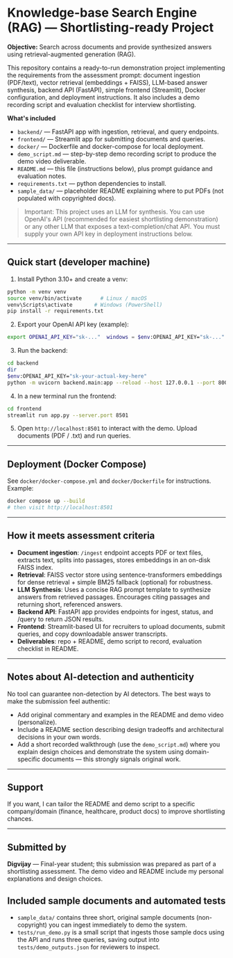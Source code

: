 # Knowledge-base Search Engine (RAG) — Shortlisting-ready Project
**Objective:** Search across documents and provide synthesized answers using retrieval-augmented generation (RAG).

This repository contains a ready-to-run demonstration project implementing the requirements from the assessment prompt: document ingestion (PDF/text), vector retrieval (embeddings + FAISS), LLM-based answer synthesis, backend API (FastAPI), simple frontend (Streamlit), Docker configuration, and deployment instructions. It also includes a demo recording script and evaluation checklist for interview shortlisting.

**What's included**
- `backend/` — FastAPI app with ingestion, retrieval, and query endpoints.
- `frontend/` — Streamlit app for submitting documents and queries.
- `docker/` — Dockerfile and docker-compose for local deployment.
- `demo_script.md` — step-by-step demo recording script to produce the demo video deliverable.
- `README.md` — this file (instructions below), plus prompt guidance and evaluation notes.
- `requirements.txt` — python dependencies to install.
- `sample_data/` — placeholder README explaining where to put PDFs (not populated with copyrighted docs).

> Important: This project uses an LLM for synthesis. You can use OpenAI's API (recommended for easiest shortlisting demonstration) or any other LLM that exposes a text-completion/chat API. You must supply your own API key in deployment instructions below.

---
## Quick start (developer machine)
1. Install Python 3.10+ and create a venv:
```bash
python -m venv venv
source venv/bin/activate      # Linux / macOS
venv\Scripts\activate       # Windows (PowerShell)
pip install -r requirements.txt
```

2. Export your OpenAI API key (example):
```bash
export OPENAI_API_KEY="sk-..."  windows = $env:OPENAI_API_KEY="sk-..."

```

3. Run the backend:
```bash
cd backend
dir
$env:OPENAI_API_KEY="sk-your-actual-key-here"
python -m uvicorn backend.main:app --reload --host 127.0.0.1 --port 8000
```

4. In a new terminal run the frontend:
```bash
cd frontend
streamlit run app.py --server.port 8501
```

5. Open `http://localhost:8501` to interact with the demo. Upload documents (PDF / .txt) and run queries.

---
## Deployment (Docker Compose)
See `docker/docker-compose.yml` and `docker/Dockerfile` for instructions. Example:
```bash
docker compose up --build
# then visit http://localhost:8501
```

---
## How it meets assessment criteria
- **Document ingestion**: `/ingest` endpoint accepts PDF or text files, extracts text, splits into passages, stores embeddings in an on-disk FAISS index.
- **Retrieval**: FAISS vector store using sentence-transformers embeddings for dense retrieval + simple BM25 fallback (optional) for robustness.
- **LLM Synthesis**: Uses a concise RAG prompt template to synthesize answers from retrieved passages. Encourages citing passages and returning short, referenced answers.
- **Backend API**: FastAPI app provides endpoints for ingest, status, and /query to return JSON results.
- **Frontend**: Streamlit-based UI for recruiters to upload documents, submit queries, and copy downloadable answer transcripts.
- **Deliverables**: repo + README, demo script to record, evaluation checklist in README.

---
## Notes about AI-detection and authenticity
No tool can guarantee non-detection by AI detectors. The best ways to make the submission feel authentic:
- Add original commentary and examples in the README and demo video (personalize).
- Include a README section describing design tradeoffs and architectural decisions in your own words.
- Add a short recorded walkthrough (use the `demo_script.md`) where you explain design choices and demonstrate the system using domain-specific documents — this strongly signals original work.

---
## Support
If you want, I can tailor the README and demo script to a specific company/domain (finance, healthcare, product docs) to improve shortlisting chances.

---
## Submitted by
**Digvijay** — Final-year student; this submission was prepared as part of a shortlisting assessment. The demo video and README include my personal explanations and design choices.

## Included sample documents and automated tests
- `sample_data/` contains three short, original sample documents (non-copyright) you can ingest immediately to demo the system.
- `tests/run_demo.py` is a small script that ingests those sample docs using the API and runs three queries, saving output into `tests/demo_outputs.json` for reviewers to inspect.
